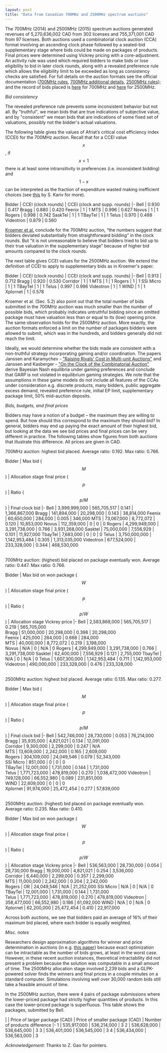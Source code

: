 ```yaml
---
layout: post
title: "Data from Canadian 700MHz and 2500MHz spectrum auctions"
---
```


The 700MHz (2014) and 2500MHz (2015) spectrum auctions generated revenues of
5,270,636,002 CAD from 302 licenses and 755,371,001 CAD from 97 licenses.
Both
auctions used a combinatorial clock auction (CCA) format involving an
ascending clock phase followed by a sealed-bid supplementary stage where
bids could be made on packages of products.
Final prices were determined
using Vickrey pricing with a core-adjustment. An activity
rule was used which required bidders to make bids or lose eligibility to
bid in later clock rounds, along with a revealed preference rule which
allows the eligibility limit to be exceeded as long as consistency
checks are satisfied. For full details on the auction formats see the
official documentation
([700MHz rules](http://www.ic.gc.ca/eic/site/smt-gst.nsf/eng/sf10573.html#p4),
[700MHz additional details](http://www.ic.gc.ca/eic/site/smt-gst.nsf/eng/sf08697.html),
[2500MHz rules](http://www.ic.gc.ca/eic/site/smt-gst.nsf/eng/sf10726.html#p4));
and the record of bids placed is [here](http://www.ic.gc.ca/eic/site/smt-gst.nsf/eng/sf11085.html)
for 700MHz and
[here](http://www.ic.gc.ca/eic/site/smt-gst.nsf/eng/sf11170.html)
for 2500MHz.


*Bid consistency*

The revealed preference rule prevents some inconsistent behavior but not all.
By "truthful", we mean bids that are true indications of subjective value,
and by "consistent" we mean bids that are indications of some fixed set of
valuations, possibly not the bidder's actual valuations.

The following table gives the values of Afriat’s critical cost
efficiency index (CCEI) for the 700MHz auction. Recall
that for a CCEI value $$x$$, if $$x < 1$$ there is at least some
intransitivity in preferences (i.e. inconsistent bidding) and $$1-x$$ can be
interpreted as the fraction of expenditure wasted making inefficient
choices (see [this](http://eml.berkeley.edu/~kariv/CFGK_III_A3.pdf)
by S. Kariv for more).

Bidder | CCEI (clock rounds) | CCEI (clock and supp. rounds)
|-
Bell      | 0.930 | 0.417
Bragg     | 0.880 | 0.420
Feenix    | 1     | 1
MTS       | 0.996 | 0.627
Novus     | 1     | 1
Rogers    | 0.998 | 0.742
SaskTel   | 1     | 1
TBayTel   | 1     | 1
Telus     | 0.970 | 0.488
Videotron | 0.879 | 0.560

[Kroemer et al.](https://link.springer.com/article/10.1007/s10726-015-9431-0)
conclude for the 700MHz auction, “the
numbers suggest that bidders deviated substantially from straightforward
bidding” in the clock rounds. But “it is not unreasonable to believe
that bidders tried to bid up to their true valuation in the
supplementary stage” because of higher bid amounts compared to the clock
rounds.

The next table gives CCEI values for the 2500MHz
auction. We extend the definition of CCEI to apply to supplementary bids
as in Kroemer's paper.

Bidder | CCEI (clock rounds) | CCEI (clock and supp. rounds)
|-
Bell      | 0.913 | 0.712
Bragg     | 0.920 | 0.530
Corridor  | 1     | 1
MTS       | 1     | 1
Rogers    | 1     | 1
SSi Micro | 1     | 1
TBayTel   | 1     | 1
Telus     | 0.997 | 0.996
Videotron | 1     | 1
WIND      | 1     | 1
Xplornet  | 1     | 0.578


Kroemer et al. (Sec. 5.2) also point out that the
total number of bids submitted in the 700MHz auction was much smaller
than the number of possible bids, which probably indicates untruthful
bidding since an omitted
package must have valuation less than or equal to its (low) opening price.
The same observation holds for the 2500MHz auction. More exactly, the
auction formats enforced a limit on the number of packages bidders were
allowed to submit, which was in the hundreds, and bidders generally did
not reach the limit.

Ideally, we would determine whether the bids made are consistent with a
non-truthful strategy incorporating gaming and/or coordination.
The papers
Janssen and Karamychev -
["Raising Rivals' Cost in Multi-unit Auctions"](https://homepage.univie.ac.at/maarten.janssen/auctions/Raising%20Rivals'%20Cost%20in%20Multi-unit%20Auctions-V1%2011V-Ref.pdf)
and
Janssen and Kasberger -
["On the Clock of the Combinatorial Auction"](https://homepage.univie.ac.at/maarten.janssen/working%20papers/CCAclock0911.pdf)
derive Bayesian Nash equilibria under gaming preferences and conclude that
GARP is not violated in equilibrium gaming strategies.
We note that the assumptions in these game models do not include all features
of the CCAs under consideration e.g.
discrete products, many bidders, public aggregate excess
demand, revealed preference rule, initial EP limit,
supplementary package limit, 50% mid-auction deposits.


*Bids, budgets, and final prices*

Bidders may have a notion of a budget – the maximum they are willing to
spend. But how should this correspond to the maximum they should bid? In
general, bidders may end up paying the exact amount of their highest
bid, but looking at the data we see bid prices and final prices can be
very different in practice.
The following tables show figures from both auctions that illustrate this
difference.
All prices are given in CAD.

700MHz auction: highest bid placed.
Average ratio: 0.192. Max ratio: 0.766.

Bidder | Max bid ($$M$$) | Allocation stage final price ($$p$$) | Ratio ($$p/M$$) | Final clock bid
|-
Bell      | 3,999,999,000 | 565,705,517   | 0.141 | 1,366,867,000
Bragg     | 141,894,000   | 20,298,000    | 0.143 | 38,814,000
Feenix    | 60,650,000    | 284,000       | 0.005 | 346,000
MTS       | 73,067,000    | 8,772,072     | 0.120 | 10,853,000
Novus     | 112,359,000   | 0             | 0     | 0
Rogers    | 4,299,949,000 | 3,291,738,000 | 0.766 | 3,931,268,000
Sasktel   | 75,000,000    | 7,556,929     | 0.101 | 11,927,000
TbayTel   | 7,683,000     | 0             | 0     | 0
Telus     | 3,750,000,000 | 1,142,953,484 | 0.305 | 1,313,035,000
Videotron | 677,524,000   | 233,328,000   | 0.344 | 468,530,000


<br />
700MHz auction: (highest) bid placed on package eventually won.
  Average ratio: 0.447. Max ratio: 0.766.

Bidder | Max bid on won package ($$W$$) | Allocation stage final price ($$p$$) | Ratio ($$p/W$$) | Allocation stage Vickrey price
|-
Bell      | 2,583,868,000 | 565,705,517   | 0.219 | 565,705,000  
Bragg     | 51,000,000    | 20,298,000    | 0.398 | 20,298,000   
Feenix    | 425,000       | 284,000       | 0.668 | 284,000      
MTS       | 40,000,000    | 8,772,072     | 0.219 | 3,198,000    
Novus     | N/A           | 0             | N/A   | 0 
Rogers    | 4,299,949,000 | 3,291,738,000 | 0.766 | 3,291,738,000
Sasktel   | 62,400,000    | 7,556,929     | 0.121 | 2,755,000
TbayTel   | N/A           | 0             | N/A   | 0
Telus     | 1,607,300,000 | 1,142,953,484 | 0.711 | 1,142,953,000
Videotron | 490,000,000   | 233,328,000   | 0.476 | 233,328,000


<br />
2500MHz auction: highest bid placed.
  Average ratio: 0.135. Max ratio: 0.277.

Bidder | Max bid ($$M$$) | Allocation stage final price ($$p$$) | Ratio ($$p/M$$) | Final clock bid
|-
Bell      | 542,746,000   | 28,730,000  | 0.053 | 76,214,000   
Bragg     | 35,935,000    | 4,821,021   | 0.134 | 12,091,000   
Corridor  | 9,300,000     | 2,299,000   | 0.247 | N/A          
MTS       | 13,609,000    | 2,242,000   | 0.165 | 2,609,000    
Rogers    | 304,109,000   | 24,049,546  | 0.079 | 52,343,000   
SSi Micro | 851,000       | 0           | 0     | 0            
TBayTel   | 12,001,000    | 1,731,000   | 0.144 | 1,731,000    
Telus     | 1,771,723,000 | 478,819,000 | 0.270 | 1,038,472,000
Videotron | 749,128,000   | 66,552,980  | 0.089 | 231,851,000  
WIND      | 22,609,000    | 0           | 0     | 0            
Xplornet  | 91,974,000    | 25,472,454  | 0.277 | 57,839,000   


<br />
2500MHz auction: (highest) bid placed on package eventually won.
  Average ratio: 0.235. Max ratio: 0.410.

Bidder | Max bid on won package ($$W$$) | Allocation stage final price ($$p$$) | Ratio ($$p/W$$) | Allocation stage Vickrey price
|-
Bell      | 536,563,000   | 28,730,000  | 0.054 | 28,730,000 
Bragg     | 19,000,000    | 4,821,021   | 0.254 | 3,536,000  
Corridor  | 6,440,000     | 2,299,000   | 0.357 | 2,299,000  
MTS       | 11,000,000    | 2,242,000   | 0.204 | 2,242,000  
Rogers    | OR            | 24,049,546  | N/A   | 21,252,000 
SSi Micro | N/A           | 0           | N/A   | 0          
TBayTel   | 12,001,000    | 1,731,000   | 0.144 | 1,731,000  
Telus     | 1,771,723,000 | 478,819,000 | 0.270 | 478,819,000
Videotron | 358,477,000   | 66,552,980  | 0.186 | 61,092,000 
WIND      | N/A           | 0           | N/A   | 0          
Xplornet  | 62,200,000    | 25,472,454  | 0.410 | 22,917,000 


Across both auctions, we see that bidders paid an average of 16% of
their maximum bid placed, where each bidder is equally weighted.


*Misc. notes*

Researchers design approximation algorithms for winner and price
determination in auctions (in e.g. [this paper](https://projecteuclid.org/download/pdf_1/euclid.im/1089229504))
because exact
optimization can be intractable as the number of bids grows, at least in
the worst case. However, in these recent auction instances, theoretical
intractability did not present a problem because the solution was
computable in a small amount of time.
The 2500MHz allocation stage involved 2,239 bids and a
GLPK-powered solver finds the winners and final prices in a couple
minutes on a standard computer.
Simulations involving well over 30,000 random bids still take a feasible amount
of time.

In the 2500MHz auction, there were 4 pairs of package submissions where
the lower-priced package had strictly higher quantities of products.
In this case the lower-priced package is superfluous.
This table shows the packages, submitted by Bell.

| | Price of larger package (CAD) | Price of smaller package (CAD) | Number of products difference
|-
1 | 535,917,000 | 536,214,000 | 3
2 | 536,628,000 | 536,645,000 | 3
3 | 536,401,000 | 536,545,000 | 3
4 | 536,434,000 | 536,563,000 | 3


*Acknowledgement*: Thanks to Z. Gao for pointers.

